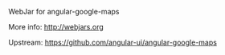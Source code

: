 WebJar for angular-google-maps

More info: http://webjars.org

Upstream: https://github.com/angular-ui/angular-google-maps
